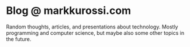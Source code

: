# Blog @ markkurossi.com

Random thoughts, articles, and presentations about technology. Mostly
programming and computer science, but maybe also some other topics in
the future.
